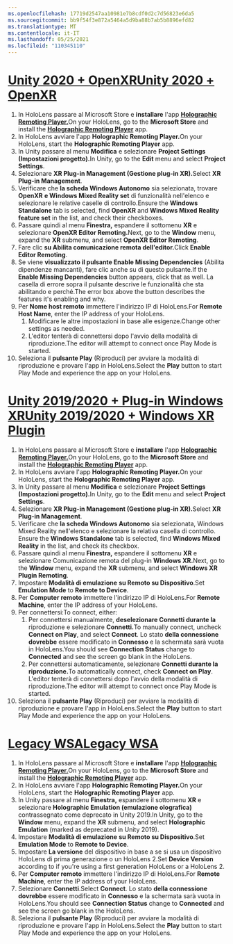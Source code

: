 ```yaml
---
ms.openlocfilehash: 17719d2547aa10981e7b8cdf0d2c7d56823e6da5
ms.sourcegitcommit: bb9f54f3e872a5464a5d9ba88b7ab5b8896efd82
ms.translationtype: MT
ms.contentlocale: it-IT
ms.lasthandoff: 05/25/2021
ms.locfileid: "110345110"
---
```

# <a name="unity-2020--openxr"></a>[<span data-ttu-id="0d206-101">Unity 2020 + OpenXR</span><span class="sxs-lookup"><span data-stu-id="0d206-101">Unity 2020 + OpenXR</span></span>](#tab/openxr)

1. <span data-ttu-id="0d206-102">In HoloLens passare al Microsoft Store e **installare** l'app **[Holographic Remoting Player.](https://www.microsoft.com/store/p/holographic-remoting-player/9nblggh4sv40)**</span><span class="sxs-lookup"><span data-stu-id="0d206-102">On your HoloLens, go to the **Microsoft Store** and install the **[Holographic Remoting Player](https://www.microsoft.com/store/p/holographic-remoting-player/9nblggh4sv40)** app.</span></span>
1. <span data-ttu-id="0d206-103">In HoloLens avviare l'app **Holographic Remoting Player.**</span><span class="sxs-lookup"><span data-stu-id="0d206-103">On your HoloLens, start the **Holographic Remoting Player** app.</span></span>
1. <span data-ttu-id="0d206-104">In Unity passare al menu **Modifica** e selezionare **Project Settings (Impostazioni progetto).**</span><span class="sxs-lookup"><span data-stu-id="0d206-104">In Unity, go to the **Edit** menu and select **Project Settings**.</span></span>
1. <span data-ttu-id="0d206-105">Selezionare **XR Plug-in Management (Gestione plug-in XR).**</span><span class="sxs-lookup"><span data-stu-id="0d206-105">Select **XR Plug-in Management**.</span></span>
1. <span data-ttu-id="0d206-106">Verificare che **la scheda Windows Autonomo** sia selezionata, trovare **OpenXR** **e Windows Mixed Reality set** di funzionalità nell'elenco e selezionare le relative caselle di controllo.</span><span class="sxs-lookup"><span data-stu-id="0d206-106">Ensure the **Windows Standalone** tab is selected, find **OpenXR** and **Windows Mixed Reality feature set** in the list, and check their checkboxes.</span></span>
1. <span data-ttu-id="0d206-107">Passare quindi al menu **Finestra,** espandere il sottomenu **XR** e selezionare **OpenXR Editor Remoting.**</span><span class="sxs-lookup"><span data-stu-id="0d206-107">Next, go to the **Window** menu, expand the **XR** submenu, and select **OpenXR Editor Remoting**.</span></span>
1. <span data-ttu-id="0d206-108">Fare clic **su Abilita comunicazione remota dell'editor.**</span><span class="sxs-lookup"><span data-stu-id="0d206-108">Click **Enable Editor Remoting**.</span></span>
1. <span data-ttu-id="0d206-109">Se viene **visualizzato il pulsante Enable Missing Dependencies** (Abilita dipendenze mancanti), fare clic anche su di questo pulsante.</span><span class="sxs-lookup"><span data-stu-id="0d206-109">If the **Enable Missing Dependencies** button appears, click that as well.</span></span> <span data-ttu-id="0d206-110">La casella di errore sopra il pulsante descrive le funzionalità che sta abilitando e perché.</span><span class="sxs-lookup"><span data-stu-id="0d206-110">The error box above the button describes the features it's enabling and why.</span></span>
1. <span data-ttu-id="0d206-111">Per **Nome host remoto** immettere l'indirizzo IP di HoloLens.</span><span class="sxs-lookup"><span data-stu-id="0d206-111">For **Remote Host Name**, enter the IP address of your HoloLens.</span></span>
   1. <span data-ttu-id="0d206-112">Modificare le altre impostazioni in base alle esigenze.</span><span class="sxs-lookup"><span data-stu-id="0d206-112">Change other settings as needed.</span></span>
   1. <span data-ttu-id="0d206-113">L'editor tenterà di connettersi dopo l'avvio della modalità di riproduzione.</span><span class="sxs-lookup"><span data-stu-id="0d206-113">The editor will attempt to connect once Play Mode is started.</span></span>
1. <span data-ttu-id="0d206-114">Seleziona il **pulsante Play** (Riproduci) per avviare la modalità di riproduzione e provare l'app in HoloLens.</span><span class="sxs-lookup"><span data-stu-id="0d206-114">Select the **Play** button to start Play Mode and experience the app on your HoloLens.</span></span>

# <a name="unity-20192020--windows-xr-plugin"></a>[<span data-ttu-id="0d206-115">Unity 2019/2020 + Plug-in Windows XR</span><span class="sxs-lookup"><span data-stu-id="0d206-115">Unity 2019/2020 + Windows XR Plugin</span></span>](#tab/winxr)

1. <span data-ttu-id="0d206-116">In HoloLens passare al Microsoft Store e **installare** l'app **[Holographic Remoting Player.](https://www.microsoft.com/store/p/holographic-remoting-player/9nblggh4sv40)**</span><span class="sxs-lookup"><span data-stu-id="0d206-116">On your HoloLens, go to the **Microsoft Store** and install the **[Holographic Remoting Player](https://www.microsoft.com/store/p/holographic-remoting-player/9nblggh4sv40)** app.</span></span>
1. <span data-ttu-id="0d206-117">In HoloLens avviare l'app **Holographic Remoting Player.**</span><span class="sxs-lookup"><span data-stu-id="0d206-117">On your HoloLens, start the **Holographic Remoting Player** app.</span></span>
1. <span data-ttu-id="0d206-118">In Unity passare al menu **Modifica** e selezionare **Project Settings (Impostazioni progetto).**</span><span class="sxs-lookup"><span data-stu-id="0d206-118">In Unity, go to the **Edit** menu and select **Project Settings**.</span></span>
1. <span data-ttu-id="0d206-119">Selezionare **XR Plug-in Management (Gestione plug-in XR).**</span><span class="sxs-lookup"><span data-stu-id="0d206-119">Select **XR Plug-in Management**.</span></span>
1. <span data-ttu-id="0d206-120">Verificare che **la scheda Windows Autonomo** sia selezionata, Windows Mixed Reality nell'elenco e selezionare la relativa casella di controllo. </span><span class="sxs-lookup"><span data-stu-id="0d206-120">Ensure the **Windows Standalone** tab is selected, find **Windows Mixed Reality** in the list, and check its checkbox.</span></span>
1. <span data-ttu-id="0d206-121">Passare quindi al menu **Finestra,** espandere il sottomenu **XR** e selezionare Comunicazione remota del plug-in **Windows XR.**</span><span class="sxs-lookup"><span data-stu-id="0d206-121">Next, go to the **Window** menu, expand the **XR** submenu, and select **Windows XR Plugin Remoting**.</span></span>
1. <span data-ttu-id="0d206-122">Impostare **Modalità di emulazione** **su Remoto su Dispositivo**.</span><span class="sxs-lookup"><span data-stu-id="0d206-122">Set **Emulation Mode** to **Remote to Device**.</span></span>
1. <span data-ttu-id="0d206-123">Per **Computer remoto** immettere l'indirizzo IP di HoloLens.</span><span class="sxs-lookup"><span data-stu-id="0d206-123">For **Remote Machine**, enter the IP address of your HoloLens.</span></span>
1. <span data-ttu-id="0d206-124">Per connettersi:</span><span class="sxs-lookup"><span data-stu-id="0d206-124">To connect, either:</span></span>
   1. <span data-ttu-id="0d206-125">Per connettersi manualmente, **deselezionare Connetti durante la** riproduzione e selezionare **Connetti.**</span><span class="sxs-lookup"><span data-stu-id="0d206-125">To manually connect, uncheck **Connect on Play**, and select **Connect**.</span></span> <span data-ttu-id="0d206-126">Lo stato **della connessione dovrebbe** essere modificato in **Connesso** e la schermata sarà vuota in HoloLens.</span><span class="sxs-lookup"><span data-stu-id="0d206-126">You should see **Connection Status** change to **Connected** and see the screen go blank in the HoloLens.</span></span>
   1. <span data-ttu-id="0d206-127">Per connettersi automaticamente, selezionare **Connetti durante la riproduzione.**</span><span class="sxs-lookup"><span data-stu-id="0d206-127">To automatically connect, check **Connect on Play**.</span></span> <span data-ttu-id="0d206-128">L'editor tenterà di connettersi dopo l'avvio della modalità di riproduzione.</span><span class="sxs-lookup"><span data-stu-id="0d206-128">The editor will attempt to connect once Play Mode is started.</span></span>
1. <span data-ttu-id="0d206-129">Seleziona il **pulsante Play** (Riproduci) per avviare la modalità di riproduzione e provare l'app in HoloLens.</span><span class="sxs-lookup"><span data-stu-id="0d206-129">Select the **Play** button to start Play Mode and experience the app on your HoloLens.</span></span>

# <a name="legacy-wsa"></a>[<span data-ttu-id="0d206-130">Legacy WSA</span><span class="sxs-lookup"><span data-stu-id="0d206-130">Legacy WSA</span></span>](#tab/wsa)

1. <span data-ttu-id="0d206-131">In HoloLens passare al Microsoft Store e **installare** l'app **[Holographic Remoting Player.](https://www.microsoft.com/store/p/holographic-remoting-player/9nblggh4sv40)**</span><span class="sxs-lookup"><span data-stu-id="0d206-131">On your HoloLens, go to the **Microsoft Store** and install the **[Holographic Remoting Player](https://www.microsoft.com/store/p/holographic-remoting-player/9nblggh4sv40)** app.</span></span>
1. <span data-ttu-id="0d206-132">In HoloLens avviare l'app **Holographic Remoting Player.**</span><span class="sxs-lookup"><span data-stu-id="0d206-132">On your HoloLens, start the **Holographic Remoting Player** app.</span></span>
1. <span data-ttu-id="0d206-133">In Unity passare al menu **Finestra,** espandere il sottomenu **XR** e selezionare **Holographic Emulation (emulazione olografica)** contrassegnato come deprecato in Unity 2019.</span><span class="sxs-lookup"><span data-stu-id="0d206-133">In Unity, go to the **Window** menu, expand the **XR** submenu, and select **Holographic Emulation** (marked as deprecated in Unity 2019).</span></span>
1. <span data-ttu-id="0d206-134">Impostare **Modalità di emulazione** **su Remoto su Dispositivo**.</span><span class="sxs-lookup"><span data-stu-id="0d206-134">Set **Emulation Mode** to **Remote to Device**.</span></span>
1. <span data-ttu-id="0d206-135">Impostare **La versione** del dispositivo in base a se si usa un dispositivo HoloLens di prima generazione o un HoloLens 2.</span><span class="sxs-lookup"><span data-stu-id="0d206-135">Set **Device Version** according to if you're using a first generation HoloLens or a HoloLens 2.</span></span>
1. <span data-ttu-id="0d206-136">Per **Computer remoto** immettere l'indirizzo IP di HoloLens.</span><span class="sxs-lookup"><span data-stu-id="0d206-136">For **Remote Machine**, enter the IP address of your HoloLens.</span></span>
1. <span data-ttu-id="0d206-137">Selezionare **Connetti**.</span><span class="sxs-lookup"><span data-stu-id="0d206-137">Select **Connect**.</span></span> <span data-ttu-id="0d206-138">Lo stato **della connessione dovrebbe** essere modificato in **Connesso** e la schermata sarà vuota in HoloLens.</span><span class="sxs-lookup"><span data-stu-id="0d206-138">You should see **Connection Status** change to **Connected** and see the screen go blank in the HoloLens.</span></span>
1. <span data-ttu-id="0d206-139">Seleziona il **pulsante Play** (Riproduci) per avviare la modalità di riproduzione e provare l'app in HoloLens.</span><span class="sxs-lookup"><span data-stu-id="0d206-139">Select the **Play** button to start Play Mode and experience the app on your HoloLens.</span></span>
